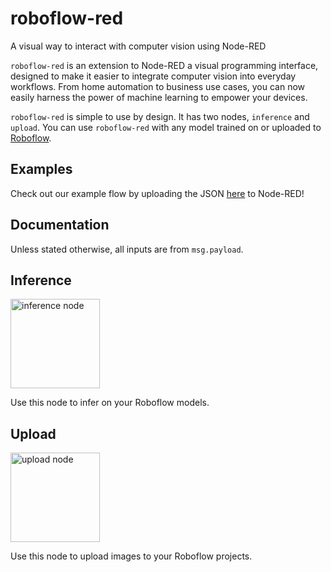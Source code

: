# roboflow-red
A visual way to interact with computer vision using Node-RED

`roboflow-red` is an extension to Node-RED a visual programming interface, designed to make it easier to integrate computer vision into everyday workflows. From home automation to business use cases, you can now easily harness the power of machine learning to empower your devices. 


`roboflow-red` is simple to use by design. It has two nodes, `inference` and `upload`. You can use `roboflow-red` with any model trained on or uploaded to [Roboflow](https://roboflow.com/).

## Examples

Check out our example flow by uploading the JSON [here](https://github.com/stellasphere/roboflow-red/blob/main/examples/licenseplate.json) to Node-RED!

## Documentation

Unless stated otherwise, all inputs are from `msg.payload`. 

## Inference
<img width="143" alt="inference node" src="https://github.com/stellasphere/roboflow-red/assets/29011058/a6687b55-e66a-4c0b-835f-e502b437b324">

Use this node to infer on your Roboflow models. 

## Upload
<img width="143" alt="upload node" src="https://github.com/stellasphere/roboflow-red/assets/29011058/42e7443e-1394-4ae4-8c84-c7a76b9cba64">

Use this node to upload images to your Roboflow projects.
